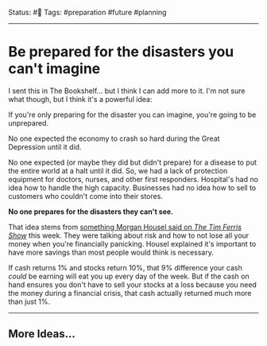 Status: #🌱
Tags: #preparation #future #planning
***
# Be prepared for the disasters you can't imagine

I sent this in The Bookshelf... but I think I can add more to it. I'm not sure what though, but I think it's a powerful idea:

If you're only preparing for the disaster you can imagine, you're going to be unprepared.

No one expected the economy to crash so hard during the Great Depression until it did.

No one expected (or maybe they did but didn't prepare) for a disease to put the entire world at a halt until it did. So, we had a lack of protection equipment for doctors, nurses, and other first responders. Hospital's had no idea how to handle the high capacity. Businesses had no idea how to sell to customers who couldn't come into their stores.

**No one prepares for the disasters they can't see.**

That idea stems from [something Morgan Housel said on _The Tim Ferris Show_](https://www.youtube.com/watch?v=szQwdZDiVh4&t=4s) this week. They were talking about risk and how to not lose all your money when you're financially panicking. Housel explained it's important to have more savings than most people would think is necessary.

If cash returns 1% and stocks return 10%, that 9% difference your cash _could_ be earning will eat you up every day of the week. But if the cash on hand ensures you don't have to sell your stocks at a loss because you need the money during a financial crisis, that cash actually returned much more than just 1%.
***
## More Ideas...